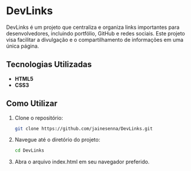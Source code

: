 # DevLinks
DevLinks é um projeto que centraliza e organiza links importantes para desenvolvedores, incluindo portfólio, GitHub e redes sociais. Este projeto visa facilitar a divulgação e o compartilhamento de informações em uma única página.

## Tecnologias Utilizadas

- **HTML5**
- **CSS3**

## Como Utilizar

1. Clone o repositório:
   ```bash
   git clone https://github.com/jainesenna/DevLinks.git
   
2. Navegue até o diretório do projeto:

   ```bash
   cd DevLinks

3. Abra o arquivo index.html em seu navegador preferido.
